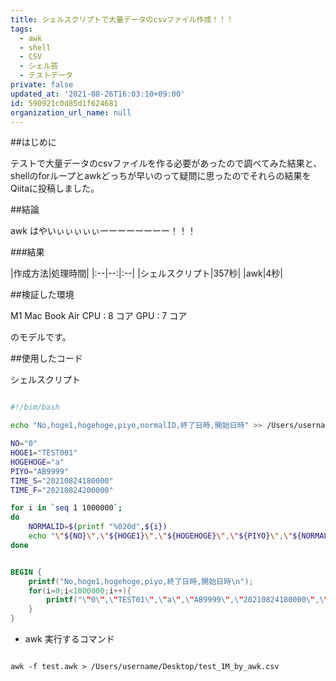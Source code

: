 ```yaml
---
title: シェルスクリプトで大量データのcsvファイル作成！！！
tags:
  - awk
  - shell
  - CSV
  - シェル芸
  - テストデータ
private: false
updated_at: '2021-08-26T16:03:10+09:00'
id: 590921c0d85d1f624681
organization_url_name: null
---
```

##はじめに

テストで大量データのcsvファイルを作る必要があったので調べてみた結果と、shellのforループとawkどっちが早いのって疑問に思ったのでそれらの結果をQiitaに投稿しました。

##結論

awk はやいぃぃぃぃぃーーーーーーーー！！！

###結果

|作成方法|処理時間|
|:--|--:|:--|
|シェルスクリプト|357秒|
|awk|4秒|

##検証した環境

M1 Mac Book Air
CPU : 8 コア
GPU : 7 コア

のモデルです。

##使用したコード

シェルスクリプト

```shell:test.sh

#!/bim/bash

echo "No,hoge1,hogehoge,piyo,normalID,終了日時,開始日時" >> /Users/username/Desktop/test_1M_by_shell.csv

NO="0"
HOGE1="TEST001"
HOGEHOGE="a"
PIYO="AB9999"
TIME_S="20210824180000"
TIME_F="20210824200000"

for i in `seq 1 1000000`;
do
    NORMALID=$(printf "%020d",${i})
    echo "\"${NO}\",\"${HOGE1}\",\"${HOGEHOGE}\",\"${PIYO}\",\"${NORMALID}\",\"${TIME_S}\",\"${TIME_F}\"" >> /Users/username/Desktop/test_1M_by_shell.csv
done

```

```awk:test.awk

BEGIN {
    printf("No,hoge1,hogehoge,piyo,終了日時,開始日時\n");
    for(i=0;i<1000000;i++){
        printf("\"0\",\"TEST01\",\"a\",\"AB9999\",\"20210824180000\",\"20210824200000\"\n");
    }
}

```

 - awk 実行するコマンド

~~~

awk -f test.awk > /Users/username/Desktop/test_1M_by_awk.csv

~~~

